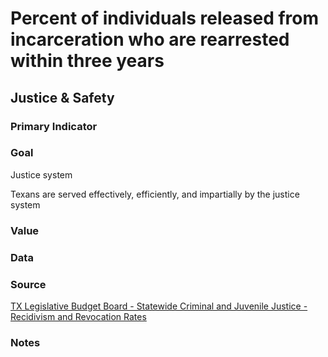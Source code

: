 # Percent of individuals released from incarceration who are rearrested within three years

## Justice & Safety

### Primary Indicator

### **Goal**

Justice system

Texans are served effectively, efficiently, and impartially by the justice system

### Value



### Data

### Source

[TX Legislative Budget Board - Statewide Criminal and Juvenile Justice - Recidivism and Revocation Rates](https://www.lbb.state.tx.us/documents/publications/policy_report/6293_cjda_recidivism-revocation.pdf)

### Notes